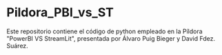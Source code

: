 # Pildora_PBI_vs_ST

Este repositorio contiene el código de python empleado en la Píldora "PowerBI VS StreamLit", presentada por Álvaro Puig Bieger y David Fdez. Suárez.
